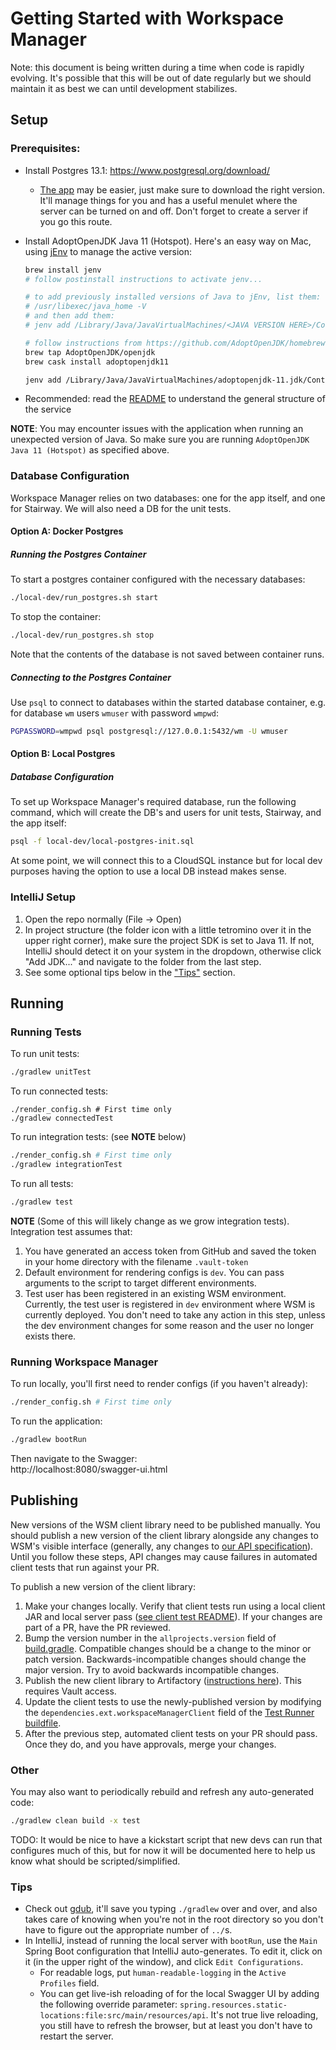 # Getting Started with Workspace Manager

Note: this document is being written during a time when code is rapidly evolving. It's possible that this will be out of date regularly but we should maintain it as best we can until development stabilizes.

## Setup

### Prerequisites:

- Install Postgres 13.1: https://www.postgresql.org/download/
  - [The app](https://postgresapp.com/downloads.html) may be easier, just make sure to download the right version. It'll manage things for you and has a useful menulet where the server can be turned on and off. Don't forget to create a server if you go this route.
- Install AdoptOpenJDK Java 11 (Hotspot). Here's an easy way on Mac, using [jEnv](https://www.jenv.be/) to manage the active version:

    ```sh
    brew install jenv
    # follow postinstall instructions to activate jenv...
    
    # to add previously installed versions of Java to jEnv, list them:
    # /usr/libexec/java_home -V
    # and then add them:
    # jenv add /Library/Java/JavaVirtualMachines/<JAVA VERSION HERE>/Contents/Home

    # follow instructions from https://github.com/AdoptOpenJDK/homebrew-openjdk to install adoptopenjdk11:
    brew tap AdoptOpenJDK/openjdk
    brew cask install adoptopenjdk11

    jenv add /Library/Java/JavaVirtualMachines/adoptopenjdk-11.jdk/Contents/Home
    ```
- Recommended: read the [README](README.md) to understand the general structure of the service

**NOTE**: You may encounter issues with the application when running an unexpected version of Java. So make sure you are running `AdoptOpenJDK Java 11 (Hotspot)` as specified above.     


### Database Configuration
Workspace Manager relies on two databases: one for the app itself, and one for Stairway. We will also need a DB for the unit tests.

#### Option A: Docker Postgres
##### Running the Postgres Container
To start a postgres container configured with the necessary databases:
```sh
./local-dev/run_postgres.sh start
```
To stop the container:
```sh
./local-dev/run_postgres.sh stop
```
Note that the contents of the database is not saved between container runs.

##### Connecting to the Postgres Container
Use `psql` to connect to databases within the started database container, e.g. for database `wm` users `wmuser` with password `wmpwd`:
```sh
PGPASSWORD=wmpwd psql postgresql://127.0.0.1:5432/wm -U wmuser
```

#### Option B: Local Postgres 
##### Database Configuration

To set up Workspace Manager's required database, run the following command, which will create the DB's and users for unit tests, Stairway, and the app itself:

```sh
psql -f local-dev/local-postgres-init.sql
```

At some point, we will connect this to a CloudSQL instance but for local dev purposes having the option to use a local DB instead makes sense.

### IntelliJ Setup

1. Open the repo normally (File -> Open)
2. In project structure (the folder icon with a little tetromino over it in the upper right corner), make sure the project SDK is set to Java 11. If not, IntelliJ should detect it on your system in the dropdown, otherwise click "Add JDK..." and navigate to the folder from the last step.
3. See some optional tips below in the ["Tips"](#tips) section.

## Running

### Running Tests

To run unit tests:

```sh
./gradlew unitTest
```
  
To run connected tests:

```shell script
./render_config.sh # First time only
./gradlew connectedTest
```
To run integration tests: (see **NOTE** below)

```sh
./render_config.sh # First time only
./gradlew integrationTest
```
 
To run all tests:

```sh
./gradlew test
```

**NOTE** (Some of this will likely change as we grow integration tests). Integration test assumes that:
1. You have generated an access token from GitHub and saved the token in your home directory with the filename `.vault-token`
2. Default environment for rendering configs is `dev`. You can pass arguments to the script to target different environments.
3. Test user has been registered in an existing WSM environment. Currently, the test user is registered in `dev` environment where WSM is currently deployed. You don't need to take any action in this step, unless the dev environment changes for some reason and the user no longer exists there. 


### Running Workspace Manager

To run locally, you'll first need to render configs (if you haven't already): 

```sh
./render_config.sh # First time only
```

To run the application:

```sh
./gradlew bootRun
```

Then navigate to the Swagger:  
http://localhost:8080/swagger-ui.html


## Publishing

New versions of the WSM client library need to be published manually. You should
 publish a new version of the client library alongside any changes to WSM's 
 visible interface (generally, any changes to [our API specification](src/main/resources/api/service_openapi.yaml)).
 Until you follow these steps, API changes may cause failures in automated client tests that run against your PR.

To publish a new version of the client library:
1. Make your changes locally. Verify that client tests run using a local client 
JAR and local server pass ([see client test README](workspace-manager-clienttests/README.md#local-testing)). If your changes are part of a PR, have the PR reviewed.
1. Bump the version number in the `allprojects.version` field of [build.gradle](workspace-manager/build.gradle).
Compatible changes should be a change to the minor or patch version. 
Backwards-incompatible changes should change the major version. Try to avoid 
backwards incompatible changes.
1. Publish the new client library to Artifactory ([instructions here](workspace-manager-client/README.md)). This requires
Vault access.
1. Update the client tests to use the newly-published version by modifying the 
`dependencies.ext.workspaceManagerClient` field of the [Test Runner buildfile](workspace-manager-clienttests/build.gradle).
1. After the previous step, automated client tests on your PR should pass. Once 
they do, and you have approvals, merge your changes.

### Other

You may also want to periodically rebuild and refresh any auto-generated code:

```sh
./gradlew clean build -x test
```

TODO: It would be nice to have a kickstart script that new devs can run that configures much of this, but for now it will be documented here to help us know what should be scripted/simplified.

### Tips
- Check out [gdub](https://github.com/gdubw/gdub), it'll save you typing `./gradlew` over and over, and also takes care of knowing when you're not in the root directory so you don't have to figure out the appropriate number of `../`s.
- In IntelliJ, instead of running the local server with `bootRun`, use the `Main` Spring Boot configuration that IntelliJ auto-generates. To edit it, click on it (in the upper right of the window), and click `Edit Configurations`.
    - For readable logs, put `human-readable-logging` in the `Active Profiles` field. 
    - You can get live-ish reloading of for the local Swagger UI by adding the following override parameter: `spring.resources.static-locations:file:src/main/resources/api`. It's not true live reloading, you still have to refresh the browser, but at least you don't have to restart the server.
